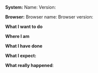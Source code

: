 **System:**
Name:
Version:

**Browser:**
Browser name:
Browser version:

**What I want to do**


**Where I am**


**What I have done**


**What I expect:**


**What really happened**:
